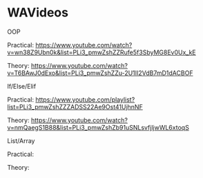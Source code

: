 # WAVideos
OOP 

Practical: https://www.youtube.com/watch?v=wn38Z9Ubn0k&list=PLi3_pmwZshZZRufe5f3SbyMG8Ev0Ux_kE

Theory: https://www.youtube.com/watch?v=T6BAwJ0dExo&list=PLi3_pmwZshZZu-2U1II2VdB7mD1dACBOF

If/Else/Elif 

Practical: https://www.youtube.com/playlist?list=PLi3_pmwZshZZZADSS22Ae9Ost41UjhnNF

Theory: https://www.youtube.com/watch?v=nmQaegS1B88&list=PLi3_pmwZshZb91uSNLsvfjljwWL6xtoqS

List/Array

Practical: 

Theory:
